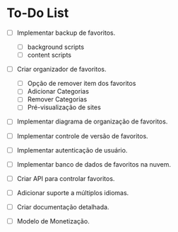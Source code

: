 # To-Do List

- [ ] Implementar backup de favoritos.
    - [ ] background scripts
    - [ ] content scripts
- [ ] Criar organizador de favoritos.
    - [ ] Opção de remover item dos favoritos
    - [ ] Adicionar Categorias
    - [ ] Remover Categorias
    - [ ] Pré-visualização de sites
- [ ] Implementar diagrama de organização de favoritos.
- [ ] Implementar controle de versão de favoritos.
- [ ] Implementar autenticação de usuário.
- [ ] Implementar banco de dados de favoritos na nuvem.
- [ ] Criar API para controlar favoritos.
- [ ] Adicionar suporte a múltiplos idiomas.
- [ ] Criar documentação detalhada.
- [ ] Modelo de Monetização.
















<!-- ## Funcionalidades Pendentes
- [ ] Criar API para gerenciamento de tarefas.
- [ ] Melhorar design da interface.
- [ ] Implementar autenticação de usuário.

## Melhorias Futuras
- [ ] Adicionar suporte a múltiplos idiomas.
- [ ] Criar documentação detalhada.

## Correções de Bugs
- [ ]  -->